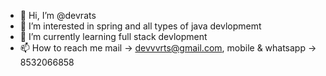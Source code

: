 - 👋 Hi, I’m @devrats
- 👀 I’m interested in spring and all types of java devlopmemt
- 🌱 I’m currently learning full stack devlopment
- 📫 How to reach me mail -> devvvrts@gmail.com, mobile & whatsapp -> 8532066858

<!---
devrats/devrats is a ✨ special ✨ repository because its `README.md` (this file) appears on your GitHub profile.
You can click the Preview link to take a look at your changes.
--->
